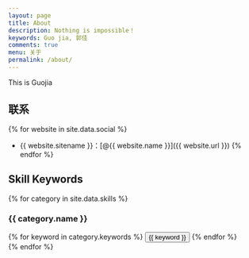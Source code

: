 ```yaml
---
layout: page
title: About
description: Nothing is impossible！
keywords: Guo jia, 郭佳
comments: true
menu: 关于
permalink: /about/
---
```


This is Guojia

## 联系

{% for website in site.data.social %}
* {{ website.sitename }}：[@{{ website.name }}]({{ website.url }})
{% endfor %}

## Skill Keywords

{% for category in site.data.skills %}
### {{ category.name }}
<div class="btn-inline">
{% for keyword in category.keywords %}
<button class="btn btn-outline" type="button">{{ keyword }}</button>
{% endfor %}
</div>
{% endfor %}
